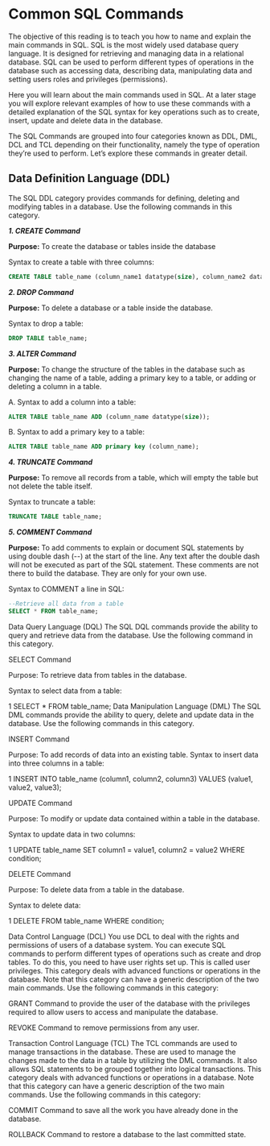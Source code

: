 # Common SQL Commands
The objective of this reading is to teach you how to name and explain the main commands in SQL. SQL is the most widely used database query language. It is designed for retrieving and managing data in a relational database. SQL can be used to perform different types of operations in the database such as accessing data, describing data, manipulating data and setting users roles and privileges (permissions). 

Here you will learn about the main commands used in SQL. At a later stage you will explore relevant examples of how to use these commands with a detailed explanation of the SQL syntax for key operations such as to create, insert, update and delete data in the database. 

The SQL Commands are grouped into four categories known as DDL, DML, DCL and TCL depending on their functionality, namely the type of operation they’re used to perform.  Let’s explore these commands in greater detail.  


## **Data Definition Language (DDL)**  
The SQL DDL category provides commands for defining, deleting and modifying tables in a database. Use the following commands in this category.

_**1. CREATE Command**_

**Purpose:** To create the database or tables inside the database

Syntax to create a table with three columns:

```sql
CREATE TABLE table_name (column_name1 datatype(size), column_name2 datatype(size), column_name3 datatype(size));
```

_**2. DROP Command**_

**Purpose:** To delete a database or a table inside the database. 

Syntax to drop a table:

```sql
DROP TABLE table_name;
```

_**3. ALTER Command**_

**Purpose:** To change the structure of the tables in the database such as changing the name of a table, adding a primary key to a table, or adding or deleting a column in a table.

A. Syntax to add a column into a table:          

```SQL
ALTER TABLE table_name ADD (column_name datatype(size));
```

B. Syntax to add a primary key to a table:

```sql
ALTER TABLE table_name ADD primary key (column_name);
```

_**4. TRUNCATE Command**_

**Purpose:** To remove all records from a table, which will empty the table but not delete the table itself. 

Syntax to truncate a table:

```sql
TRUNCATE TABLE table_name;
```

_**5. COMMENT Command**_

**Purpose:** To add comments to explain or document SQL statements by using double dash (--) at the start of the line. Any text after the double dash will not be executed as part of the SQL statement. These comments are not there to build the database. They are only for your own use.   

Syntax to COMMENT a line in SQL: 

```sql
--Retrieve all data from a table
SELECT * FROM table_name;
```

Data Query Language (DQL)
The SQL DQL commands provide the ability to query and retrieve data from the database.  Use the following command in this category.

SELECT Command

Purpose: To retrieve data from tables in the database. 

Syntax to select data from a table:

1
SELECT * FROM table_name;
Data Manipulation Language (DML)
The SQL DML commands provide the ability to query, delete and update data in the database.  Use the following commands in this category.

INSERT Command

Purpose: To add records of data into an existing table. 
Syntax to insert data into three columns in a table:

1
INSERT INTO table_name (column1, column2, column3) VALUES (value1, value2, value3);

UPDATE Command 

Purpose: To modify or update data contained within a table in the database. 

Syntax to update data in two columns:

1
UPDATE table_name SET column1 = value1, column2 = value2 WHERE condition;

DELETE Command

Purpose: To delete data from a table in the database.

Syntax to delete data:

1
DELETE FROM table_name WHERE condition;

Data Control Language (DCL)
You use DCL to deal with the rights and permissions of users of a database system. You can execute SQL commands to perform different types of operations such as create and drop tables. To do this, you need to have user rights set up. This is called user privileges. This category deals with advanced functions or operations in the database. Note that this category can have a generic description of the two main commands. Use the following commands in this category:

GRANT Command to provide the user of the database with the privileges required to allow users to access and manipulate the database.

REVOKE Command to remove permissions from any user.

Transaction Control Language (TCL) 
The TCL commands are used to manage transactions in the database. These are used to manage the changes made to the data in a table by utilizing the DML commands. It also allows SQL statements to be grouped together into logical transactions. This category deals with advanced functions or operations in a database. Note that this category can have a generic description of the two main commands. Use the following commands in this category:

COMMIT Command to save all the work you have already done in the database. 

ROLLBACK Command to restore a database to the last committed state.
